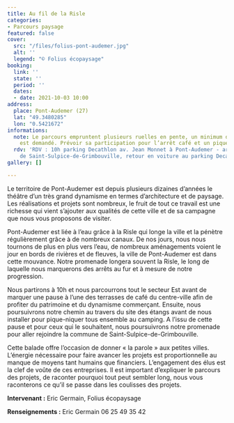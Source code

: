 ```yaml
---
title: Au fil de la Risle
categories:
- Parcours paysage
featured: false
cover:
  src: "/files/folius-pont-audemer.jpg"
  alt: ''
  legend: "© Folius écopaysage"
booking:
  link: ''
  state: ''
  period: ''
  dates:
  - date: 2021-10-03 10:00
address:
  place: Pont-Audemer (27)
  lat: "49.3480285"
  lon: "0.5421672"
informations:
  note: Le parcours empruntent plusieurs ruelles en pente, un minimum de forme physique
    est demandé. Prévoir sa participation pour l’arrêt café et un pique-nique.
  rdv: 'RDV : 10h parking Decathlon av. Jean Monnet à Pont-Audemer - arrivée 16h mairie
    de Saint-Sulpice-de-Grimbouville, retour en voiture au parking Decathlon'
gallery: []

---
```

Le territoire de Pont-Audemer est depuis plusieurs dizaines d’années le théâtre d’un très grand dynamisme en termes d’architecture et de paysage. Les réalisations et projets sont nombreux, le fruit de tout ce travail est une richesse qui vient s’ajouter aux qualités de cette ville et de sa campagne que nous vous proposons de visiter.

Pont-Audemer est liée à l’eau grâce à la Risle qui longe la ville et la pénètre régulièrement grâce à de nombreux canaux. De nos jours, nous nous tournons de plus en plus vers l’eau, de nombreux aménagements voient le jour en bords de rivières et de fleuves, la ville de Pont-Audemer est dans cette mouvance. Notre promenade longera souvent la Risle, le long de laquelle nous marquerons des arrêts au fur et à mesure de notre progression.

Nous partirons à 10h et nous parcourrons tout le secteur Est avant de marquer une pause à l’une des terrasses de café du centre-ville afin de profiter du patrimoine et du dynamisme commerçant. Ensuite, nous poursuivrons notre chemin au travers du site des étangs avant de nous installer pour pique-niquer tous ensemble au camping. A l’issu de cette pause et pour ceux qui le souhaitent, nous poursuivrons notre promenade pour aller rejoindre la commune de Saint-Sulpice-de-Grimbouville. 

Cette balade offre l’occasion de donner « la parole » aux petites villes. L’énergie nécessaire pour faire avancer les projets est proportionnelle au manque de moyens tant humains que financiers. L’engagement des élus est la clef de voûte de ces entreprises. Il est important d’expliquer le parcours des projets, de raconter pourquoi tout peut sembler long, nous vous raconterons ce qu’il se passe dans les coulisses des projets.

**Intervenant :** Eric Germain, Folius écopaysage

**Renseignements :** Eric Germain 06 25 49 35 42